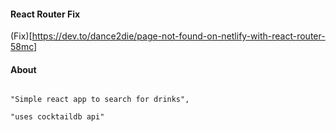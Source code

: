 #### React Router Fix

(Fix)[https://dev.to/dance2die/page-not-found-on-netlify-with-react-router-58mc]

#### About

```

"Simple react app to search for drinks",

```

```
"uses cocktaildb api"
```

